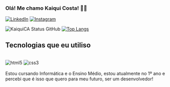 
### Olá! Me chamo Kaiqui Costa! ✌🏼

[![LinkedIn](https://img.shields.io/badge/LinkedIn-0077B5?style=for-the-badge&logo=linkedin&logoColor=white)](https://www.linkedin.com/in/kaiqui-costa-17625931b/)
[![Instagram](https://img.shields.io/badge/Instagram-E4405F?style=for-the-badge&logo=instagram&logoColor=white)](https://www.instagram.com/kacike__)

![KaiquiCA Status GitHub](https://github-readme-stats.vercel.app/api?username=KaiquiCA&show_icons=true&theme=default)
[![Top Langs](https://github-readme-stats.vercel.app/api/top-langs/?username=KaiquiCA&layout=donut)](https://github.com/anuraghazra/github-readme-stats)

## Tecnologias que eu utiliso

<div style="display: inline-block"><br/>
    <img alt="html5" src="https://img.shields.io/badge/HTML5-E34F26?style=for-the-badge&logo=html5&logoColor=white" />
    <img alt="css3" src="https://img.shields.io/badge/CSS3-1572B6?style=for-the-badge&logo=css3&logoColor=white" />
</div><br/>
<br/>
Estou cursando Informática e o Ensino Médio, estou atualmente no 1º ano e percebi que é isso que quero para meu futuro, ser um desenvolvedor!
